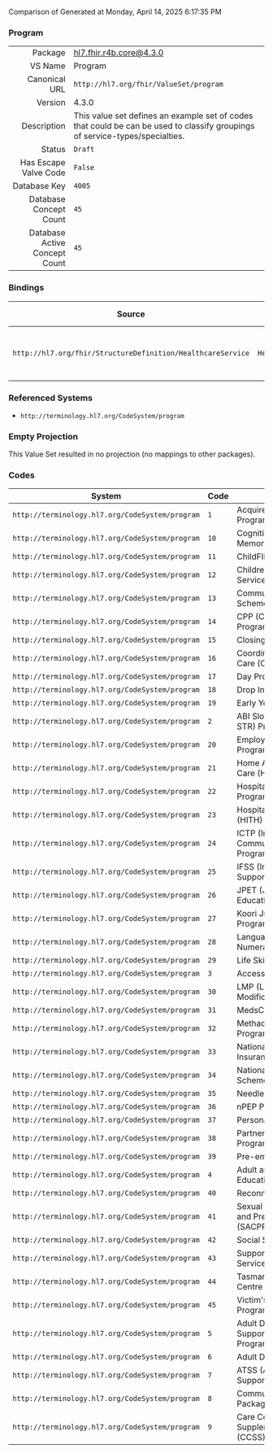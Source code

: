 Comparison of 
Generated at Monday, April 14, 2025 6:17:35 PM

### Program

|      |     |
| ---: | --- |
| Package | hl7.fhir.r4b.core@4.3.0 |
| VS Name | Program |
| Canonical URL | `http://hl7.org/fhir/ValueSet/program` |
| Version | 4.3.0 |
| Description | This value set defines an example set of codes that could be can be used to classify groupings of service-types/specialties. |
| Status | `Draft` |
| Has Escape Valve Code | `False` |
| Database Key | `4005` |
| Database Concept Count | `45` |
| Database Active Concept Count | `45` |
### Bindings

| Source | Element | Binding | Strength | Element Short |
| ------ | ------- | ------- | -------- | ------------- |
| `http://hl7.org/fhir/StructureDefinition/HealthcareService` | `HealthcareService.program` | `http://hl7.org/fhir/ValueSet/program` | `Example` | Programs that this service is applicable to |

### Referenced Systems

* `http://terminology.hl7.org/CodeSystem/program`
### Empty Projection

This Value Set resulted in no projection (no mappings to other packages).

### Codes

| System | Code | Display |
| ------ | ---- | ------- |
| `http://terminology.hl7.org/CodeSystem/program` | `1` | Acquired Brain Injury (ABI) Program |
| `http://terminology.hl7.org/CodeSystem/program` | `10` | Cognitive Dementia Memory Service (CDAMS) |
| `http://terminology.hl7.org/CodeSystem/program` | `11` | ChildFIRST |
| `http://terminology.hl7.org/CodeSystem/program` | `12` | Children's Contact Services |
| `http://terminology.hl7.org/CodeSystem/program` | `13` | Community Visitors Scheme |
| `http://terminology.hl7.org/CodeSystem/program` | `14` | CPP (Community Partners Program) |
| `http://terminology.hl7.org/CodeSystem/program` | `15` | Closing the Gap (CTG) |
| `http://terminology.hl7.org/CodeSystem/program` | `16` | Coordinated Veterans' Care (CVC) Program |
| `http://terminology.hl7.org/CodeSystem/program` | `17` | Day Program |
| `http://terminology.hl7.org/CodeSystem/program` | `18` | Drop In Program |
| `http://terminology.hl7.org/CodeSystem/program` | `19` | Early Years Program |
| `http://terminology.hl7.org/CodeSystem/program` | `2` | ABI Slow To Recover (ABI STR) Program |
| `http://terminology.hl7.org/CodeSystem/program` | `20` | Employee Assistance Program |
| `http://terminology.hl7.org/CodeSystem/program` | `21` | Home And Community Care (HACC) |
| `http://terminology.hl7.org/CodeSystem/program` | `22` | Hospital Admission Risk Program (HARP) |
| `http://terminology.hl7.org/CodeSystem/program` | `23` | Hospital in the Home (HITH) Program |
| `http://terminology.hl7.org/CodeSystem/program` | `24` | ICTP (Intensive Community Treatment Program) |
| `http://terminology.hl7.org/CodeSystem/program` | `25` | IFSS (Intensive Family Support Program) |
| `http://terminology.hl7.org/CodeSystem/program` | `26` | JPET (Job Placement, Education and Training) |
| `http://terminology.hl7.org/CodeSystem/program` | `27` | Koori Juvenile Justice Program |
| `http://terminology.hl7.org/CodeSystem/program` | `28` | Language Literacy and Numeracy Program |
| `http://terminology.hl7.org/CodeSystem/program` | `29` | Life Skills Program |
| `http://terminology.hl7.org/CodeSystem/program` | `3` | Access Programs |
| `http://terminology.hl7.org/CodeSystem/program` | `30` | LMP (Lifestyle Modification Program) |
| `http://terminology.hl7.org/CodeSystem/program` | `31` | MedsCheck Program |
| `http://terminology.hl7.org/CodeSystem/program` | `32` | Methadone/Buprenorphine Program |
| `http://terminology.hl7.org/CodeSystem/program` | `33` | National Disabilities Insurance Scheme (NDIS) |
| `http://terminology.hl7.org/CodeSystem/program` | `34` | National Diabetes Services Scheme (NDSS) |
| `http://terminology.hl7.org/CodeSystem/program` | `35` | Needle/Syringe Program |
| `http://terminology.hl7.org/CodeSystem/program` | `36` | nPEP Program |
| `http://terminology.hl7.org/CodeSystem/program` | `37` | Personal Support Program |
| `http://terminology.hl7.org/CodeSystem/program` | `38` | Partners in Recovery (PIR) Program |
| `http://terminology.hl7.org/CodeSystem/program` | `39` | Pre-employment Program |
| `http://terminology.hl7.org/CodeSystem/program` | `4` | Adult and Further Education (ACFE) Program |
| `http://terminology.hl7.org/CodeSystem/program` | `40` | Reconnect Program |
| `http://terminology.hl7.org/CodeSystem/program` | `41` | Sexual Abuse Counselling and Prevention Program (SACPP) |
| `http://terminology.hl7.org/CodeSystem/program` | `42` | Social Support Programs |
| `http://terminology.hl7.org/CodeSystem/program` | `43` | Supported Residential Service (SRS) |
| `http://terminology.hl7.org/CodeSystem/program` | `44` | Tasmanian Aboriginal Centre (TAC) |
| `http://terminology.hl7.org/CodeSystem/program` | `45` | Victim's Assistance Program |
| `http://terminology.hl7.org/CodeSystem/program` | `5` | Adult Day Activity and Support Services (ADASS) Program |
| `http://terminology.hl7.org/CodeSystem/program` | `6` | Adult Day Care Program |
| `http://terminology.hl7.org/CodeSystem/program` | `7` | ATSS (Adult Training Support Service) |
| `http://terminology.hl7.org/CodeSystem/program` | `8` | Community Aged Care Packages (CACP) |
| `http://terminology.hl7.org/CodeSystem/program` | `9` | Care Coordination & Supplementary Services (CCSS) |
